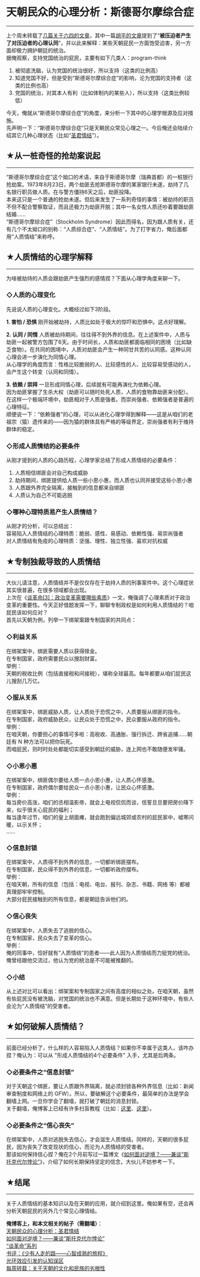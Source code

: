 # 天朝民众的心理分析：斯德哥尔摩综合症 

-----

 上个周末转载了[几篇关于六四的文章](https://program-think.blogspot.com/2012/06/weekly-share-6.html)，其中一篇[胡平的文章](https://plus.google.com/u/0/113559088971921339544/posts/Zv2Z6BVS1H4)提到了“**被压迫者产生了对压迫者的心理认同**”，并以此来解释：某些天朝屁民一方面饱受迫害，另一方面却极力拥护朝廷的统治。  
 据俺观察，支持党国统治的屁民，主要有如下几类人：program-think  
 1. 被彻底洗脑，认为党国的统治很好，所以支持（这类的比例高）  
 2. 知道党国不好，但是受到“斯德哥尔摩综合症”的影响，沦为党国的支持者（这类的比例也高）  
 3. 党国的统治，对其本人有利（比如体制内的某些人），所以支持（这类比例较低）  
   
 今天，俺就从“斯德哥尔摩综合症”的角度，来分析一下其中的心理学根源及应对措施。  
 先声明一下：“斯德哥尔摩综合症”只是天朝民众常见心理之一。今后俺还会陆续介绍其它几种心理状态（比如“[圣君情结](https://program-think.blogspot.com/2012/12/emperor-complex.html)”）。  
   
   
 ## ★从一桩奇怪的抢劫案说起
------------

  
 “斯德哥尔摩综合症”这个拗口的术语，来自于斯德哥尔摩（瑞典首都）的一桩银行抢劫案。1973年8月23日，两个劫匪去抢斯德哥尔摩的某家银行未遂，劫持了几名银行职员做人质。在与警方僵持6天之后，劫匪投降。  
 本来这只是一个普通的抢劫未遂。但后来发生了一系列奇怪的事情：被劫持的职员不但不配合警察取证，而且还极力为劫匪开脱；其中一名女性人质还吵着要跟劫匪结婚......  
 “斯德哥尔摩综合症”（Stockholm Syndrome）因此而得名，因为跟人质有关，还有几个不太拗口的别称：“人质综合症”、“人质情结”。为了打字省力，俺后面都用“人质情结”来称呼。  
   
   
 ## ★人质情结的心理学解释
-----------

  
 为啥被劫持的人质会跟劫匪产生强烈的感情捏？下面从心理学角度来聊一下。  
   
 ### ◇人质的心理变化

  
 先说说人质的心理变化。大概经过如下3阶段。  
   
 **1. 害怕 / 恐惧** 
 刚开始被劫持，人质比如处于极大的惊吓和恐惧中。这点好理解。  
   
 **2. 认同 / 同情** 
 人质被劫持期间，往往得不到外界的信息。在上述案件中，人质与劫匪一起被警方包围了6天。由于时间长，人质和劫匪都面临相同的困境（比如缺乏食物）。在共同的困境中，人质对劫匪会产生一种同甘共苦的认同感。这种认同心理会进一步演化为同情心理。  
 从心理学的角度而言：性格比较脆弱的人、比较感性的人、比较容易受感动的人，会产生这个转变（认同和同情）。  
   
 **3. 依赖 / 崇拜** 
 一旦形成同情心理，后续就有可能再演化为依赖心理。  
 因为劫匪掌握了生杀大权（劫匪可以随时处死人质，人质的食物靠劫匪来分配）。在这样一个极端环境中，劫匪相对于人质是强者。而崇尚强者、依赖强者是普遍的心理特征。  
 顺便说一下：“依赖强者”的心理，可以从进化心理学得到解释——这是从咱们的老祖宗（猿）遗传来的——因为猿的群体具有严格的等级界定，崇尚强者有利于维持群体的稳定。  
   
 ### ◇形成人质情结的必要条件

  
 从刚才提到的人质的心路历程，心理学家总结了形成人质情结的必要条件：  
 1. 人质相信绑匪会对自己构成威胁  
 2. 劫持期间，绑匪提供给人质一些小恩小惠，而人质也认同并接受这些小恩小惠  
 3. 人质跟外界完全隔离，接触到的信息都来自绑匪  
 4. 人质认为自己不可能逃脱  
   
 ### ◇哪种心理特质易产生人质情结？

  
 从刚才的分析，可以总结出：  
 容易陷入人质情结的心理特质：脆弱、感性、易感动、依赖性强、易崇尚强者  
 对人质情结有免疫的心理特质：坚强、理性、独立性强、喜欢对抗权威  
   
   
 ## ★专制独裁导致的人质情结
------------

  
 大伙儿请注意，人质情结并不是仅仅存在于劫持人质的刑事案件中。这个心理症状其实很普遍，在很多领域都会出现。  
 上次在《[谈革命[3]：政治变革需要哪些素质](https://program-think.blogspot.com/2012/04/revolution-3.html)》一文，俺强调了心理素质对于政治变革的重要性。今天正好借题发挥一下，聊聊专制政权是如何利用人质情结的？咱屁民该如何应对？  
 首先以天朝为例，列举一下绑架案跟专制国家的共同点：  
   
 ### ◇利益关系

  
 在绑架案中，绑匪需要人质以获得赎金。  
 在专制国家，政府需要民众以搜刮财富。  
 举例：  
 天朝的税收比例（包括直接税和间接税），堪称全球最高。每年都要从咱们屁民这儿搜刮几万亿。  
   
 ### ◇服从关系

  
 在绑架案中，绑匪威胁人质，让人质处于恐慌之中，人质要服从绑匪的指令。  
 在专制国家，政府威胁民众，让民众处于恐慌之中，民众要服从政府的指令。  
 举例：  
 在咱天朝，你要担心的事情可多啦：高税收、高通胀、强行拆迁、跨省追捕......朝廷有 N 种方法可以把你玩死。  
 而咱屁民，则时时处处都能切实感受到朝廷的威胁，连上网也不敢随便发牢骚。  
   
 ### ◇小恩小惠

  
 在绑架案中，绑匪偶尔要给人质一点小恩小惠，让人质心怀感激。  
 在专制国家，政府偶尔要给民众一点小恩小惠，让民众心怀感激。  
 举例：  
 每当房价高涨，咱们的丞相温影帝，就会上电视侃侃而谈，信誓旦旦要把房价降下来，似乎很关心屁民的福利；  
 每当逢年过节，咱们的皇上胡面瘫，就会跑到偏远城郊或农村的屁民家中，嘘寒问暖，以示关怀；  
 ......  
   
 ### ◇信息封锁

  
 在绑架案中，人质得不到外界的信息，一切都听绑匪摆布。  
 在专制国家，民众得不到外界的信息，一切都听政府摆布。  
 举例：  
 在咱天朝，所有的信息（包括：电视、电台、报刊、杂志、书籍、网络 等）都被真理部牢牢控制。  
 大部分屁民接触到的所有信息，都是朝廷告诉他们的。  
   
 ### ◇信心丧失

  
 在绑架案中，人质失去了逃脱的信心。  
 在专制国家，民众失去了变革的信心。  
 举例：  
 俺的同事中，恰好就有“人质情结”的患者——此人因为人质情结而力挺党的统治。俺曾经跟他交流过，他认为党的统治是不可能被推翻的。  
   
 ### ◇小结

  
 从上述对比可以看出：绑架案和专制国家之间有高度的相似之处。在咱天朝，虽然有些屁民没有被洗脑，对党国的统治也不满意。但是长期处于这种环境中，有些人会沦为“人质情结”的受害者。  
   
   
 ## ★如何破解人质情结？
----------

  
 前面已经分析了，什么样的人容易陷入人质情结？如果你不幸属于这类人，该咋办捏？俺认为：可以从 "形成人质情结的4个必要条件" 入手，尤其是后两条。  
   
 ### ◇必要条件之“信息封锁”

  
 对于天朝这个绑匪，要让人质跟外界隔离，就必须封锁各种外界信息（比如：新闻审查制度和网络上的 GFW）。所以，要破解这个必要条件，最简单的办法是学会翻墙上网。一旦你学会了翻墙，就打破了朝廷的消息封锁。  
 关于翻墙，俺博客上已经有许多扫盲教程（比如：[这里](https://program-think.blogspot.com/2009/05/how-to-break-through-gfw.html)、[这里](https://program-think.blogspot.com/2011/03/how-to-get-gfw-tools.html)）。  
   
 ### ◇必要条件之“信心丧失”

  
 在绑架案中，人质对逃脱失去信心，才会滋生人质情结。同样的，天朝的很多屁民，因为丧失了改变现状的信心，而沦为人质情结的受害者。  
 那该如何保持信心捏？俺在2个月前写过一篇博文《[如何面对逆境？——兼谈“斯托克代尔悖论”](https://program-think.blogspot.com/2012/01/stockdale-paradox.html)》，介绍了如何长期保持坚定的信念，大伙儿不妨参考一下。  
   
   
 ## ★结尾
---

  
 关于人质情结的基本知识以及在天朝的应用，就介绍到这里。俺如果有空，还会再分析天朝屁民的另外几个常见心理情结。  
   
   
 **俺博客上，和本文相关的帖子（需翻墙）**：  
 [天朝民众的心理分析：圣君情结](https://program-think.blogspot.com/2012/12/emperor-complex.html)  
 [如何面对逆境？——兼谈“斯托克代尔悖论”](https://program-think.blogspot.com/2012/01/stockdale-paradox.html)  
 [“谈革命”系列](https://program-think.blogspot.com/2011/12/revolution-0.html)  
 [书评：《少有人走的路——心智成熟的旅程》](https://program-think.blogspot.com/2012/06/book-review-road-less-traveled.html)  
 [光环效应引发的认知误区](https://program-think.blogspot.com/2009/05/halo-effect.html)  
 [每周转载：关于天朝的文化和民族的劣根性](https://program-think.blogspot.com/2013/11/weekly-share-57.html) 